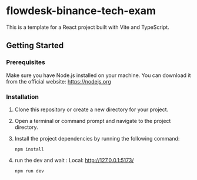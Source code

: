 # flowdesk-binance-tech-exam

This is a template for a React project built with Vite and TypeScript.

## Getting Started

### Prerequisites

Make sure you have Node.js installed on your machine. You can download it from the official website: https://nodejs.org

### Installation

1. Clone this repository or create a new directory for your project.
2. Open a terminal or command prompt and navigate to the project directory.
3. Install the project dependencies by running the following command:

   ```shell
   npm install
4. run the dev and wait :  Local:   http://127.0.0.1:5173/
   ```shell
   npm run dev
